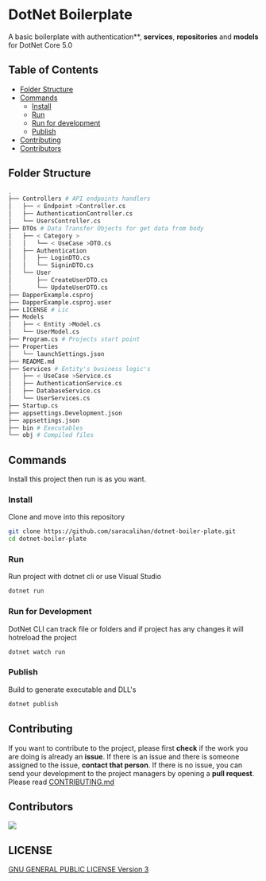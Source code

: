 ﻿# DotNet Boilerplate
A basic boilerplate with authentication**, **services**, **repositories** and **models** for DotNet Core 5.0

## Table of Contents
+ [Folder Structure](#folder-structure)
+ [Commands](#commands)
  - [Install](#install)
  - [Run](#run)
  - [Run for development](#run-for-development)
  - [Publish](#publish)
+ [Contributing](#contributing)
+ [Contributors](#contributors)

## Folder Structure

```bash
.
├── Controllers # API endpoints handlers
│   ├── < Endpoint >Controller.cs
│   ├── AuthenticationController.cs
│   └── UsersController.cs
├── DTOs # Data Transfer Objects for get data from body
│   ├── < Category >
│   │   └── < UseCase >DTO.cs
│   ├── Authentication
│   │   ├── LoginDTO.cs
│   │   └── SigninDTO.cs
│   └── User
│       ├── CreateUserDTO.cs
│       └── UpdateUserDTO.cs
├── DapperExample.csproj
├── DapperExample.csproj.user
├── LICENSE # Lic
├── Models
│   ├── < Entity >Model.cs
│   └── UserModel.cs
├── Program.cs # Projects start point
├── Properties
│   └── launchSettings.json
├── README.md
├── Services # Entity's business logic's
│   ├── < UseCase >Service.cs
│   ├── AuthenticationService.cs
│   ├── DatabaseService.cs
│   └── UserServices.cs
├── Startup.cs
├── appsettings.Development.json
├── appsettings.json
├── bin # Executables
└── obj # Compiled files
```
## Commands
Install this project then run is as you want.
### Install
Clone and move into this repository
```bash
git clone https://github.com/saracalihan/dotnet-boiler-plate.git
cd dotnet-boiler-plate 
```

### Run
Run project with dotnet cli or use Visual Studio
```bash
dotnet run

```

### Run for Development
DotNet CLI can track file or folders and if project has any changes it will hotreload the project
```bash
dotnet watch run
```

### Publish
Build to generate executable and DLL's
```bash
dotnet publish
```

## Contributing
If you want to contribute to the project, please first **check** if the work you are doing is already an **issue**. If there is an issue and there is someone assigned to the issue, **contact that person**. If there is no issue, you can send your development to the project managers by opening a **pull request**. Please read [CONTRIBUTING.md](./CONTRIBUTING.md)

## Contributors
<a href = "https://github.com/saracalihan/dotnet-boiler-plate/graphs/contributors">
  <img src = "https://contrib.rocks/image?repo=saracalihan/dotnet-boiler-plate"/>
</a>

## LICENSE
[GNU GENERAL PUBLIC LICENSE Version 3](./LICENSE)

